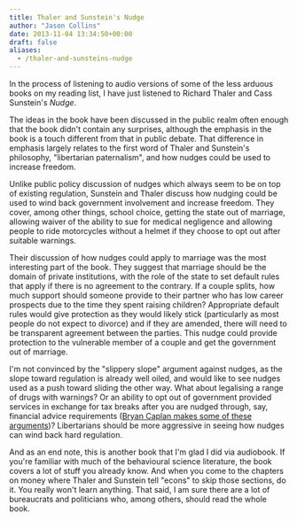 ```yaml
---
title: Thaler and Sunstein's Nudge
author: "Jason Collins"
date: 2013-11-04 13:34:50+00:00
draft: false
aliases:
  - /thaler-and-sunsteins-nudge
---
```


In the process of listening to audio versions of some of the less arduous books on my reading list, I have just listened to Richard Thaler and Cass Sunstein's *Nudge*.

The ideas in the book have been discussed in the public realm often enough that the book didn't contain any surprises, although the emphasis in the book is a touch different from that in public debate. That difference in emphasis largely relates to the first word of Thaler and Sunstein's philosophy, "libertarian paternalism", and how nudges could be used to increase freedom.

Unlike public policy discussion of nudges which always seem to be on top of existing regulation, Sunstein and Thaler discuss how nudging could be used to wind back government involvement and increase freedom. They cover, among other things, school choice, getting the state out of marriage, allowing waiver of the ability to sue for medical negligence and allowing people to ride motorcycles without a helmet if they choose to opt out after suitable warnings.

Their discussion of how nudges could apply to marriage was the most interesting part of the book. They suggest that marriage should be the domain of private institutions, with the role of the state to set default rules that apply if there is no agreement to the contrary. If a couple splits, how much support should someone provide to their partner who has low career prospects due to the time they spent raising children? Appropriate default rules would give protection as they would likely stick (particularly as most people do not expect to divorce) and if they are amended, there will need to be transparent agreement between the parties. This nudge could provide protection to the vulnerable member of a couple and get the government out of marriage.

I'm not convinced by the "slippery slope" argument against nudges, as the slope toward regulation is already well oiled, and would like to see nudges used as a push toward sliding the other way. What about legalising a range of drugs with warnings? Or an ability to opt out of government provided services in exchange for tax breaks after you are nudged through, say, financial advice requirements ([Bryan Caplan makes some of these arguments](http://econlog.econlib.org/archives/2013/07/nudge_policy_an.html))? Libertarians should be more aggressive in seeing how nudges can wind back hard regulation.

And as an end note, this is another book that I'm glad I did via audiobook. If you're familiar with much of the behavioural science literature, the book covers a lot of stuff you already know. And when you come to the chapters on money where Thaler and Sunstein tell "econs" to skip those sections, do it. You really won't learn anything. That said, I am sure there are a lot of bureaucrats and politicians who, among others, should read the whole book.
